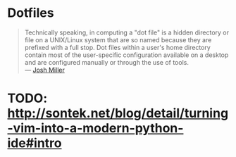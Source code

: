 Dotfiles
========

> Technically speaking, in computing a "dot file" is a hidden directory or file on a UNIX/Linux system that are so named because they are prefixed with a full stop. Dot files within a user's home directory contain most of the user-specific configuration available on a desktop and are configured manually or through the use of tools.  
— [Josh Miller](https://github.com/joshdmiller/dot-files)

# TODO: http://sontek.net/blog/detail/turning-vim-into-a-modern-python-ide#intro

